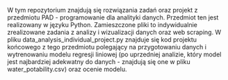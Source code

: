 W tym repozytorium znajdują się rozwiązania zadań oraz projekt z przedmiotu PAD - programowanie dla analityki danych. Przedmiot ten jest realizowany w języku Python.
Zamieszczone pliki to indywidualnie zrealizowane zadania z analizy i wizualizacji danych oraz web scraping. 
W pliku data_analysis_individual_project.py znajduje się kod projektu końcowego z tego przedmiotu polegający na przygotowaniu danych i wytrenowaniu modelu regresji liniowej 
(po uprzedniej analizie, który model jest najbardziej adekwatny do danych - znajdują się one w pliku water_potability.csv)
oraz ocenie modelu.
